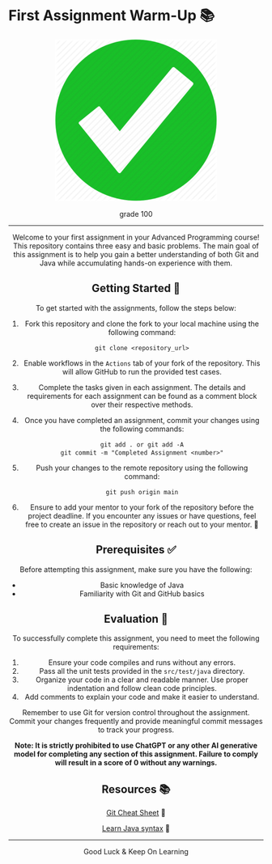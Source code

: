 # First Assignment Warm-Up 📚

<div align="center">
<img src="nice.png">

grade 100

<div/>



----------------------------------------





Welcome to your first assignment in your Advanced Programming course! This repository contains three easy and basic problems. The main goal of this assignment is to help you gain a better understanding of both Git and Java while accumulating hands-on experience with them.

## Getting Started 🚀

To get started with the assignments, follow the steps below:

1. Fork this repository and clone the fork to your local machine using the following command:

   ```
   git clone <repository_url>
   ```

2. Enable workflows in the `Actions` tab of your fork of the repository. This will allow GitHub to run the provided test cases.

3. Complete the tasks given in each assignment. The details and requirements for each assignment can be found as a comment block over their respective methods.

4. Once you have completed an assignment, commit your changes using the following commands:
   
   ```
   git add . or git add -A
   git commit -m "Completed Assignment <number>"
   ```

5. Push your changes to the remote repository using the following command:
   
   ```
   git push origin main
   ```

6. Ensure to add your mentor to your fork of the repository before the project deadline. If you encounter any issues or have questions, feel free to create an issue in the repository or reach out to your mentor. 🤝


## Prerequisites ✅

Before attempting this assignment, make sure you have the following:

- Basic knowledge of Java
- Familiarity with Git and GitHub basics

## Evaluation 📃

To successfully complete this assignment, you need to meet the following requirements:

1. Ensure your code compiles and runs without any errors.
2. Pass all the unit tests provided in the `src/test/java` directory.
3. Organize your code in a clear and readable manner. Use proper indentation and follow clean code principles.
4. Add comments to explain your code and make it easier to understand.

Remember to use Git for version control throughout the assignment. Commit your changes frequently and provide meaningful commit messages to track your progress.

**Note: It is strictly prohibited to use ChatGPT or any other AI generative model for completing any section of this assignment. Failure to comply will result in a score of 0 without any warnings.**

## Resources 📚

[Git Cheat Sheet](https://education.github.com/git-cheat-sheet-education.pdf) 📃

[Learn Java syntax](https://www.w3schools.com/java/default.asp) 📖


---
Good Luck & Keep On Learning
